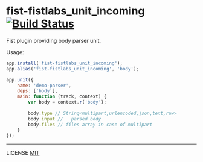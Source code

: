 fist-fistlabs_unit_incoming [![Build Status](https://travis-ci.org/fistlabs/fist-fistlabs_unit_incoming.svg)](https://travis-ci.org/fistlabs/fist-fistlabs_unit_incoming)
========================

Fist plugin providing body parser unit.

Usage:

```js
app.install('fist-fistlabs_unit_incoming');
app.alias('fist-fistlabs_unit_incoming', 'body');

app.unit({
    name: 'demo-parser',
    deps: ['body'],
    main: function (track, context) {
        var body = context.r('body');
        
        body.type // String<multipart,urlencoded,json,text,raw>
        body.input //   parsed body
        body.files // files array in case of multipart
    }
});

```

---------
LICENSE [MIT](LICENSE)
